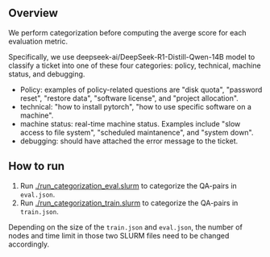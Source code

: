 ## Overview

We perform categorization before computing the averge score for each evaluation metric. 

Specifically, we use deepseek-ai/DeepSeek-R1-Distill-Qwen-14B model to classify a ticket into one of these four categories: policy, technical, machine status, and debugging.

- Policy: examples of policy-related questions are "disk quota", "password reset", "restore data", "software license", and  "project allocation".
- technical: "how to install pytorch", "how to use specific software on a machine".
- machine status: real-time machine status. Examples include "slow access to file system", "scheduled maintanence", and "system down".
- debugging: should have attached the error message to the ticket.

## How to run
1. Run [./run_categorization_eval.slurm](./run_categorization_eval.slurm) to categorize the QA-pairs in `eval.json`. 
2. Run [./run_categorization_train.slurm](./run_categorization_train.slurm) to categorize the QA-pairs in `train.json`. 

Depending on the size of the `train.json` and `eval.json`, the number of nodes and time limit in those two SLURM files need to be changed accordingly.


